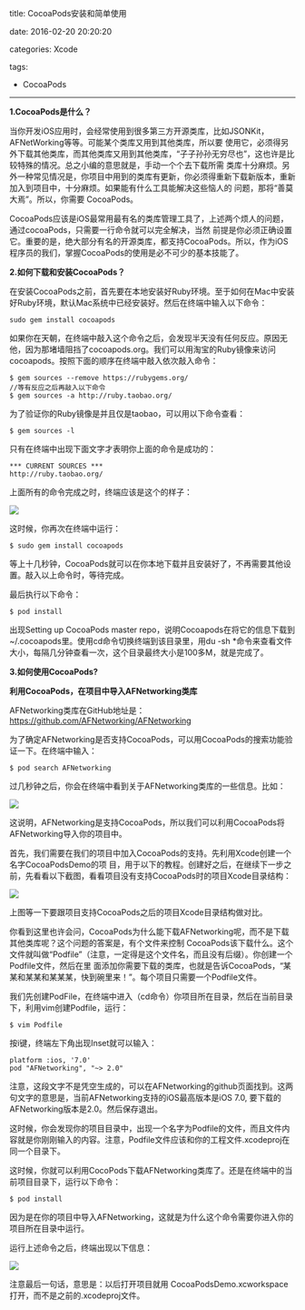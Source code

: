 title: CocoaPods安装和简单使用

date: 2016-02-20 20:20:20

categories: Xcode

tags:

- CocoaPods

---

**1.CocoaPods是什么？**

当你开发iOS应用时，会经常使用到很多第三方开源类库，比如JSONKit，AFNetWorking等等。可能某个类库又用到其他类库，所以要 使用它，必须得另外下载其他类库，而其他类库又用到其他类库，“子子孙孙无穷尽也”，这也许是比较特殊的情况。总之小编的意思就是，手动一个个去下载所需 类库十分麻烦。另外一种常见情况是，你项目中用到的类库有更新，你必须得重新下载新版本，重新加入到项目中，十分麻烦。如果能有什么工具能解决这些恼人的 问题，那将“善莫大焉”。所以，你需要 CocoaPods。

CocoaPods应该是iOS最常用最有名的类库管理工具了，上述两个烦人的问题，通过cocoaPods，只需要一行命令就可以完全解决，当然 前提是你必须正确设置它。重要的是，绝大部分有名的开源类库，都支持CocoaPods。所以，作为iOS程序员的我们，掌握CocoaPods的使用是必不可少的基本技能了。

**2.如何下载和安装CocoaPods？**

在安装CocoaPods之前，首先要在本地安装好Ruby环境。至于如何在Mac中安装好Ruby环境，默认Mac系统中已经安装好。然后在终端中输入以下命令：

```
sudo gem install cocoapods
```

如果你在天朝，在终端中敲入这个命令之后，会发现半天没有任何反应。原因无他，因为那堵墙阻挡了cocoapods.org。我们可以用淘宝的Ruby镜像来访问cocoapods。按照下面的顺序在终端中敲入依次敲入命令：

```
$ gem sources --remove https://rubygems.org/
//等有反应之后再敲入以下命令
$ gem sources -a http://ruby.taobao.org/
```

为了验证你的Ruby镜像是并且仅是taobao，可以用以下命令查看：

```
$ gem sources -l
```

只有在终端中出现下面文字才表明你上面的命令是成功的：

```
*** CURRENT SOURCES ***
http://ruby.taobao.org/
```

上面所有的命令完成之时，终端应该是这个的样子：

 ![](http://odqosxg6n.bkt.clouddn.com/CocoaPods-1.png)

这时候，你再次在终端中运行：

```
$ sudo gem install cocoapods
```

等上十几秒钟，CocoaPods就可以在你本地下载并且安装好了，不再需要其他设置。敲入以上命令时，等待完成。

最后执行以下命令：

```
$ pod install
```

出现Setting up CocoaPods master repo，说明Cocoapods在将它的信息下载到 ~/.cocoapods里。使用cd命令切换终端到该目录里，用du -sh *命令来查看文件大小，每隔几分钟查看一次，这个目录最终大小是100多M，就是完成了。

**3.如何使用CocoaPods?**

**利用CocoaPods，在项目中导入AFNetworking类库**

AFNetworking类库在GitHub地址是：https://github.com/AFNetworking/AFNetworking

为了确定AFNetworking是否支持CocoaPods，可以用CocoaPods的搜索功能验证一下。在终端中输入：

```
$ pod search AFNetworking
```

过几秒钟之后，你会在终端中看到关于AFNetworking类库的一些信息。比如：

 ![](http://odqosxg6n.bkt.clouddn.com/CocoaPods-2.png)

​    这说明，AFNetworking是支持CocoaPods，所以我们可以利用CocoaPods将AFNetworking导入你的项目中。

​      首先，我们需要在我们的项目中加入CocoaPods的支持。先利用Xcode创建一个名字CocoaPodsDemo的项 目，用于以下的教程。创建好之后，在继续下一步之前，先看看以下截图，看看项目没有支持CocoaPods时的项目Xcode目录结构：

 ![](http://odqosxg6n.bkt.clouddn.com/CocoaPods-3.png)

上图等一下要跟项目支持CocoaPods之后的项目Xcode目录结构做对比。

你看到这里也许会问，CocoaPods为什么能下载AFNetworking呢，而不是下载其他类库呢？这个问题的答案是，有个文件来控制 CocoaPods该下载什么。这个文件就叫做“Podfile”（注意，一定得是这个文件名，而且没有后缀）。你创建一个Podfile文件，然后在里 面添加你需要下载的类库，也就是告诉CocoaPods，“某某和某某和某某某，快到碗里来！”。每个项目只需要一个Podfile文件。

我们先创建PodFile，在终端中进入（cd命令）你项目所在目录，然后在当前目录下，利用vim创建Podfile，运行：

```
$ vim Podfile
```

按i键，终端左下角出现Inset就可以输入：

```
platform :ios, '7.0'
pod "AFNetworking", "~> 2.0"
```

注意，这段文字不是凭空生成的，可以在AFNetworking的github页面找到。这两句文字的意思是，当前AFNetworking支持的iOS最高版本是iOS 7.0, 要下载的AFNetworking版本是2.0。然后保存退出。

这时候，你会发现你的项目目录中，出现一个名字为Podfile的文件，而且文件内容就是你刚刚输入的内容。注意，Podfile文件应该和你的工程文件.xcodeproj在同一个目录下。

这时候，你就可以利用CocoPods下载AFNetworking类库了。还是在终端中的当前项目目录下，运行以下命令：

```
$ pod install
```

因为是在你的项目中导入AFNetworking，这就是为什么这个命令需要你进入你的项目所在目录中运行。

运行上述命令之后，终端出现以下信息：

 ![](http://odqosxg6n.bkt.clouddn.com/CocoaPods-4.png)

注意最后一句话，意思是：以后打开项目就用 CocoaPodsDemo.xcworkspace打开，而不是之前的.xcodeproj文件。
